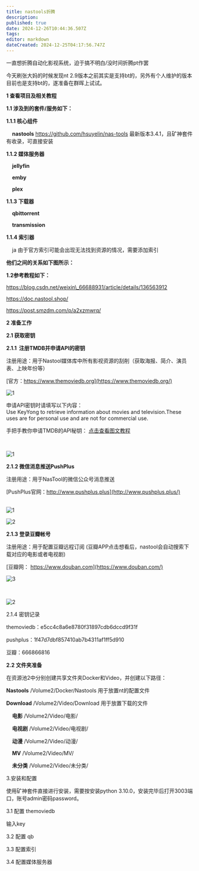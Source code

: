 ```yaml
---
title: nastools折腾
description: 
published: true
date: 2024-12-26T10:44:36.507Z
tags: 
editor: markdown
dateCreated: 2024-12-25T04:17:56.747Z
---
```


一直想折腾自动化影视系统，迫于搞不明白/没时间折腾pt作罢

今天刷张大妈的时候发现nt 2.9版本之前其实是支持bt的，另外有个人维护的版本目前也是支持bt的，遂准备在群晖上试试。

**1 查看项目及相关教程**

**1.1 涉及到的套件/服务如下：**

**1.1.1 核心组件** 

    **nastools** https://github.com/hsuyelin/nas-tools 最新版本3.4.1，且矿神套件有收录，可直接安装

**1.1.2 媒体服务器** 

    **jellyfin**

    **emby**

    **plex** 

**1.1.3 下载器**

    **qbittorrent**

    **transmission**

**1.1.4 索引器**

    ja 由于官方索引可能会出现无法找到资源的情况，需要添加索引

**他们之间的关系如下图所示：**

**1.2参考教程如下：**

https://blog.csdn.net/weixin\_66688931/article/details/136563912

https://doc.nastool.shop/

https://post.smzdm.com/p/a2xzmwrq/

**2 准备工作**

**2.1 获取密钥**

**2.1.1  注册TMDB并申请API的密钥**

注册用途：用于Nastool媒体库中所有影视资源的刮削（获取海报、简介、演员表、上映年份等）

[官方：https://www.themoviedb.org](https://www.themoviedb.org/)

![1](https://cdn.92cos.vip:18888/i/2023/10/19/TMDB.jpg)

申请API密钥时请填写以下内容：  
Use KeyYong to retrieve information about movies and television.These uses are for personal use and are not for commercial use.

手把手教你申请TMDB的API秘钥： [点击查看图文教程](https://cdn.92cos.vip:18888/i/2023/10/19/TMDB-API.pdf)

  
 

![1](https://cdn.92cos.vip:18888/i/2023/10/19/TMDB-API.png)

**2.1.2 微信消息推送PushPlus**

注册用途：用于NasTool的微信公众号消息推送

[PushPlus官网：http://www.pushplus.plus](http://www.pushplus.plus/)  
 

![1](https://cdn.92cos.vip:18888/i/2023/10/19/pushplus.jpg)

![2](https://cdn.92cos.vip:18888/i/2023/10/19/pushplus2.png)

**2.1.3 登录豆瓣帐号**

注册用途：用于配置豆瓣远程订阅 (豆瓣APP点击想看后，nastool会自动搜索下载对应的电影或者电视剧)

[豆瓣网： https://www.douban.com](https://www.douban.com/)

![3](https://cdn.92cos.vip:18888/i/2023/10/19/douban.jpg)

  
 

![2](https://cdn.92cos.vip:18888/i/2023/10/19/douban2.png)

2.1.4 密钥记录

themoviedb：e5cc4c8a6e8780f31897cdb6dccd9f31f

pushplus：1f47d7dbf857410ab7b4311af1ff5d910

豆瓣：666866816

**2.2 文件夹准备**

在资源池2中分别创建共享文件夹Docker和Video，并创建以下路径：

**Nastools** /Volume2/Docker/Nastools 用于放置nt的配置文件

**Download** /Volume2/Video/Download 用于放置下载的文件

    **电影** /Volume2/Video/电影/

    **电视剧** /Volume2/Video/电视剧/

    **动漫** /Volume2/Video/动漫/

    **MV** /Volume2/Video/MV/

    **未分类** /Volume2/Video/未分类/

3.安装和配置

使用矿神套件直接进行安装，需要按安装python 3.10.0，安装完毕后打开3003端口，账号admin密码password。

3.1 配置 themoviedb

输入key

3.2 配置 qb

3.3 配置索引

3.4 配置媒体服务器

